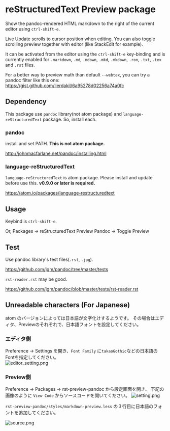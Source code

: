 # reStructuredText Preview package

Show the pandoc-rendered HTML markdown to the right of the current editor using
`ctrl-shift-e`.

Live Update scrolls to cursor position when editing. You can also toggle scrolling preview together with editor (like StackEdit for example).



It can be activated from the editor using the `ctrl-shift-e` key-binding and is
currently enabled for `.markdown`, `.md`, `.mdown`, `.mkd`, `.mkdown`, `.ron`, `.txt`, `.tex` and `.rst` files.

For a better way to preview math than default `--webtex`, you can try a pandoc filter like this one: <https://gist.github.com/lierdakil/6a95278d02256a74a0fc>

## Dependency

This package use `pandoc` library(not atom package) and `language-reStructuredText` package. So, install each.

### pandoc

install and set PATH. **This is not atom package.**

http://johnmacfarlane.net/pandoc/installing.html

### language-reStructuredText

`language-reStructuredText` is atom package. Please install and update before use this. **v0.9.0 or later is required.**

https://atom.io/packages/language-restructuredtext

## Usage

Keybind is `ctrl-shift-e`.

Or, Packages -> reStructuredText Preview Pandoc -> Toggle Preview

## Test

Use pandoc library's test files(`.rst`, `.jpg`).

https://github.com/jgm/pandoc/tree/master/tests

`rst-reader.rst` may be good.

https://github.com/jgm/pandoc/blob/master/tests/rst-reader.rst

## Unreadable characters (For Japanese)
atom のバージョンによっては日本語が文字化けするようです。
その場合はエディタ、Previewのそれぞれで、日本語フォントを設定してください。

### エディタ側
Preference -> Settings を開き、`Font Family` に`takaoGothic`などの日本語のFontを指定してください。  
![editor_setting.png](https://github.com/tohosokawa/rst-preview-pandoc/raw/rst/image/editor_setting.png)

### Preview側
Preference -> Packages -> rst-preview-pandoc から設定画面を開き、
下記の画像のように `View Code` からソースコードを開いてください。
![setting.png](https://github.com/tohosokawa/rst-preview-pandoc/raw/rst/image/setting.png)

`rst-preview-pandoc/styles/markdown-preview.less` の３行目に日本語のフォントを追加してください。

![source.png](https://github.com/tohosokawa/rst-preview-pandoc/raw/rst/image/source.png)
